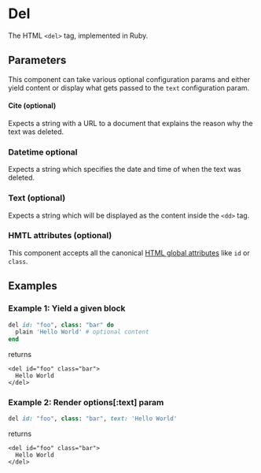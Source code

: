 # Del

The HTML `<del>` tag, implemented in Ruby.

## Parameters

This component can take various optional configuration params and either yield content or display what gets passed to the `text` configuration param.

#### Cite \(optional\)

Expects a string with a URL to a document that explains the reason why the text was deleted.

### Datetime optional

Expects a string which specifies the date and time of when the text was deleted.

### Text \(optional\)

Expects a string which will be displayed as the content inside the `<dd>` tag.

### HMTL attributes \(optional\)

This component accepts all the canonical [HTML global attributes](https://www.w3schools.com/tags/ref_standardattributes.asp) like `id` or `class`.

## Examples

### Example 1: Yield a given block

```ruby
del id: "foo", class: "bar" do
  plain 'Hello World' # optional content
end
```

returns

```markup
<del id="foo" class="bar">
  Hello World
</del>
```

### Example 2: Render options\[:text\] param

```ruby
del id: "foo", class: "bar", text: 'Hello World'
```

returns

```markup
<del id="foo" class="bar">
  Hello World
</del>
```

